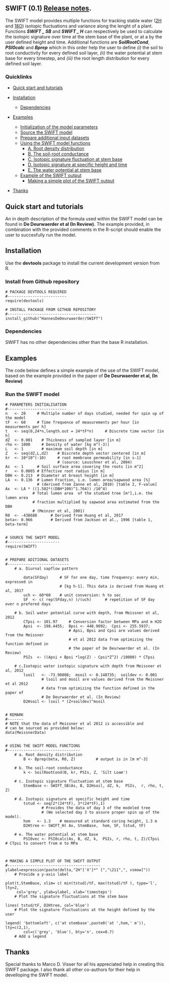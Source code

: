 SWIFT (0.1) [Release notes](https://github.com/HannesDeDeurwaerder/SWIFT/).
----------

The SWIFT model provides multiple functions for tracking stable water ([2H](https://en.wikipedia.org/wiki/Deuterium) and [18O](https://en.wikipedia.org/wiki/Isotopes_of_oxygen)) isotopic fluctuations and variance along the lenght of a plant. Functions ***SWIFT _ SB*** and ***SWIFT _ H*** can respectively be used to calculate the isotopic signature over time at the stem base of the plant, or at a by the user defined height and time. Additional functions are ***SoilRootCond***, ***PSI0calc*** and ***Bprep*** which in this order help the user to define *(i)* the soil to root conductivity for every defined soil layer, *(ii)* the water potential at stem base for every timestep, and *(iii)* the root length distribution for every defined soil layer.



### Quicklinks

-   [Quick start and tutorials](#quick-start-and-tutorials)
-   [Installation](#the-online-code-files-from-s1-text)
	-   [Dependencies](#dependencies)
-   [Examples](#examples)
    -   [Initialization of the model parameters](#initialization-of-the-model-parameters)
    -   [Source the SWIFT model](#)
    -   [Prepare additional input datasets](#prepare-additional-input-datasets)
    -   [Using the SWIFT model functions](#using-the-swift-model-functions)
	    -  [A. Root density distribution](#a.-root-density-distribution)
	    -  [B. The soil-root conductance](#b.-the-soil-root-conductance)
	    -  [C. Isotopic signature fluctuation at stem base](#c.-isotopic-signature-fluctuation-at-stem-base)
	    -  [D. Isotopic signature at specific height and time](#d.-isotopic-signature-at-specific-height-and-time)
	    -  [E. The water potential at stem base](#e.-the-water-potential-at-stem-base) 
    -   [Example of the SWIFT output](#example-of-the-swift-output)
	    -  [Making a simple plot of the SWIFT output](#making-a-simple-plot-of-the-wift-output) 	

-   [Thanks](#thanks)
  

## Quick start and tutorials

An in depth description of the formula used within the SWIFT model can be found in **De Deurwaerder et al (In Review).** The example provided, in combination with the provided comments in the R-script should enable the user to succesfully run the model. 


## Installation

Use the **devtools** package to install the current development version from R.

### Install from Github repository

	# PACKAGE DEVTOOLS REQUIRED
	#--------------------------
	require(devtools)

	# INSTALL PACKAGE FROM GITHUB REPOSITORY
	#---------------------------------------
	install_github("HannesDeDeurwaerder/SWIFT")
	
	
### Dependencies

SWIFT has no other dependencies other than the base R installation.


## Examples

The code below defines a simple example of the use of the SWIFT model, based on the example provided in the paper of **De Deurwaerder et al, (In Review)** <Link will be added upon acceptance>


### Run the SWIFT model

	# PARAMETERS INITIALISATION
	#--------------------------
	n   <- 20     # Multiple number of days studied, needed for	spin up of the model
	tF  <- 60     # Time frequence of measurements per hour [in measurments per h] 
	t   <- seq(0,24*n,length.out = 24*tF*n)     # Discrete time vector [in h]
	dZ  <- 0.001    # Thickness of sampled layer [in m]	
	rho <- 1000     # Density of water [kg m^(-3)]
	L   <- 1        # maximum soil depth [in m]
	Z   <- seq(dZ,L,dZ)    # Discrete depth vector centered [in m]
	kr  <- 10*10^(-10) 	   # root membrane permeability [in s-1] 
						   # (source: Leuschner et al, 2004)
	As  <- 1      # Soil surface area covering the roots [in m^2]
	r   <- 0.0005 # Effective root radius [in m]		
	DBH <- 0.213  # Diameter at breast height [in m]
	LA  <- 0.136  # Lumen Fraction, i.e. lumen area/sapwood area [%]
				  # (derived from Zanne et al, 2010) [table 2, F-value]            
	Ax  <- LA * ((1.582*((DBH*100)^1.764)) /10^4)    
				# Total lumen area  of the studied tree [m²],i.e. the lumen area 
                # fraction multiplied by sapwood area estimated from the DBH 
 				# (Meinzer et al, 2001)  
	R0  <- -438688      # Derived from Huang et al, 2017
	beta<- 0.966        # Derived from Jackson et al., 1996 [table 1, beta-term]

		
	# SOURCE THE SWIFT MODEL
    #-----------------------
  	require(SWIFT)


	# PREPARE ADITIONAL DATASETS
	#---------------------------
		# a. Diurnal sapflow pattern
		
			data(SFday) 	# SF for one day, time frequency: every min, expressed in
							# [kg h-1]. This data is derived from Huang et al, 2017
     		uch <- 60*60   	# unit conversion: h to sec
			SF  <- c( rep(SFday,n) )/(uch)		# repetition of SF day over n prefered days

		# b. Soil water potential curve with depth, from Meissner et al, 2012
			CTpsi <- 101.97		# Conversion factor between MPa and m H2O
			Apsi  <- 198.4455;  Bpsi <- 448.9092;  Cpsi <- 255.5937;
								# Apsi, Bpsi and Cpsi are values derived from the Meissner
								# et al 2012 data from optimizing the function defined in
								# the paper of De Deurwaerder et al. (In Review)
			PSIs  <- ((Apsi + Bpsi *log(Z) - Cpsi*Z^2) /10000) * CTpsi

		# c.Isotopic water isotopic signature with depth from Meissner et al, 2012
			lsoil   <- -73.98008;  msoil <- 0.148735;  soildev <- 0.001 	
					# lsoil and msoil are values derived from the Meissner et al 2012 
					# data from optimizing the function defined in the paper of 
					# De Deurwaerder et al. (In Review) 
			D2Hsoil <- lsoil * (Z+soildev)^msoil


	# REMARK
	#-------
	# NOTE that the data of Meissner et al 2012 is accessible and 
	# can be sourced as provided below:
	data(MeissnerData)


	# USING THE SWIFT MODEL FUNCTIONS
	#--------------------------------
		# a. Root density distribution 
        	B <- Bprep(beta, R0, Z) 		# output is in [m m^-3]
        
		# b. The soil-root conductance
        	k <- SoilRootCond(B, kr, PSIs, Z, 'Silt Loam')
        
		# c. Isotopic signature fluctuation at stem base
        	StemBase <- SWIFT_SB(As, B, D2Hsoil, dZ, k,  PSIs,  r, rho, t, Z)
        
		# d. Isotopic signature at specific height and time
        	tstud <- seq(2*(24*tF), 3*(24*tF),1)  
					# Provides the data of day 3 of the modeled tree 
					# (We selected day 3 to assure proper spin up of the model). 
        	hom   <- 1.3  	# measured at standard coring height, 1.3 m
        	D2Htree <- SWIFT_H( Ax, StemBase,  hom, SF, tstud, tF)
        
		# e. The water potential at stem base
        	PSI0vec <- PSI0calc(As, B, dZ, k,  PSIs, r, rho, t, Z)/CTpsi 	# CTpsi to convert from m to MPa     



	# MAKING A SIMPLE PLOT OF THE SWIFT OUTPUT
	#-----------------------------------------
	ylabel=expression(paste(delta,"2H"['X']*" [","\211",", vsmow]"))	
		# Provide a y-axis label

	plot(t,StemBase, xlim= c( min(tstud)/tF, max(tstud)/tF ), type='l', lty=2,
	 	 col='grey', ylab=ylabel, xlab='timesteps')	
		# Plot the signature fluctuations at the stem base
	
	lines( tstud/tF, D2Htree, col='blue')	
		# Plot the signature fluctuations at the height defined by the user

	legend( 'bottomleft', c('at stembase',paste0('at ',hom,' m')), lty=c(2,1), 
			col=c('grey', 'blue'), bty='n', cex=0.7)	
		# Add a legend 
	 


## Thanks
Special thanks to Marco D. Visser for all his appreciated help in creating this SWIFT package. I also thank all other co-authors for their help in develloping the SWIFT model.

